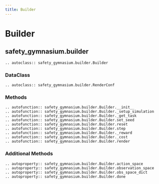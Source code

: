 ```yaml
---
title: Builder
---
```


# Builder

## safety_gymnasium.builder

```{eval-rst}
.. autoclass:: safety_gymnasium.builder.Builder
```


###  DataClass

```{eval-rst}
.. autoclass:: safety_gymnasium.builder.RenderConf
```


### Methods

```{eval-rst}
.. autofunction:: safety_gymnasium.builder.Builder.__init__
.. autofunction:: safety_gymnasium.builder.Builder._setup_simulation
.. autofunction:: safety_gymnasium.builder.Builder._get_task
.. autofunction:: safety_gymnasium.builder.Builder.set_seed
.. autofunction:: safety_gymnasium.builder.Builder.reset
.. autofunction:: safety_gymnasium.builder.Builder.step
.. autofunction:: safety_gymnasium.builder.Builder._reward
.. autofunction:: safety_gymnasium.builder.Builder._cost
.. autofunction:: safety_gymnasium.builder.Builder.render
```


### Additional Methods

```{eval-rst}
.. autoproperty:: safety_gymnasium.builder.Builder.action_space
.. autoproperty:: safety_gymnasium.builder.Builder.observation_space
.. autoproperty:: safety_gymnasium.builder.Builder.obs_space_dict
.. autoproperty:: safety_gymnasium.builder.Builder.done
```
